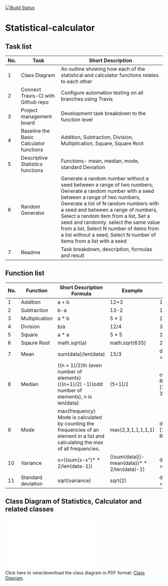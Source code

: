 [![Build Status](https://travis-ci.com/vinayb004/Statistical_Calculator.svg?branch=master)](https://travis-ci.com/vinayb004/Statistical_Calculator)

# Statistical-calculator

## Task list
No. |Task | Short Description
------- | --------------- | ---------- | 
1| Class Diagram | An outline showing how each of the statistical and calculator functions relates to each other
2| Connect Travis-CI with Github repo | Configure automation testing on all branches using Travis 
3| Project management board | Development task breakdown to the function level 
4| Baseline the Basic Calculator functions | Addition, Subtraction, Division, Multiplication, Square, Square Root 
5| Descriptive Statistics functions | Functions- mean, median, mode, standard Deviation 
6| Random Generator | Generate a random number without a seed between a range of two numbers, Generate a random number with a seed between a range of two numbers, Generate a list of N random numbers with a seed and between a range of numbers, Select a random item from a list, Set a seed and randomly. select the same value from a list, Select N number of items from a list without a seed, Select N number of items from a list with a seed 
7| Readme | Task breakdown, description, formulas and result 

## Function list
No. | Function | Short Description  Formula | Example | Result 
------- | --------------- | ---------- | ----------- | ----------- | 
1 | Addition | a + b | 12+3 | 15
2 | Subtraction| b-a | 13-2 | 11
3 | Multiplication| a * b |5 * 2 | 10
4 | Division | b/a | 12/4 | 3
5 | Square | a * a | 5 * 5 | 25
6 | Sqaure Root | math.sqrt(a)| math.sqrt(635)| 25.19920633
7 | Mean | sum(data)/len(data)| 15/3 |data=[1,2,3,4,5] Result = 3
8 | Median |  ((n + 1)/2)th (even number of elements) (((n+1)/2) -1)(odd number of elements), n is len(data)| (5+1)/2 |odd:data=[1,2,3,4,5] Result = 3,even:[1,2,3,4,5,6] Result = 3.5 
9 | Mode | max(frequency) Mode is calculated by counting the frequencies of an element in a list and calculating the max of all frequencies. | max(2,3,1,1,1,1,1) |data=[1,2,5,1,2,3,6,2,9,10,2] Result = 2(count 3)
10 | Variance | s=((sum(x-x")* * 2/len(data-1))|((sum(data[i]-mean(data))* * 2/len(data)-1)| data=[1,2,3,4,5] Result = 2
11 | Standard deviation | sqrt(variance) | sqrt(2) | data=[1,2,3,4,5] Result = 1.414


## Class Diagram of Statistics, Calculator and related classes 
<object data="Diagram_Vinay.pdf" type="application/pdf" width="700px" height="700px">
    <embed src="Diagram_Vinay.pdf">
        <p>Click here to veiw/download the class diagram in PDF format: <a href="Diagram_Vinay.pdf">Class Diagram</a>.</p>
    </embed>
</object>

